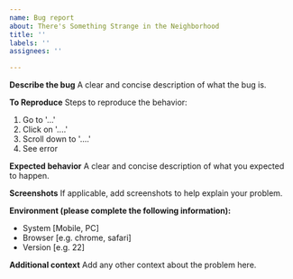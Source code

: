 ```yaml
---
name: Bug report
about: There's Something Strange in the Neighborhood
title: ''
labels: ''
assignees: ''

---
```


**Describe the bug**
A clear and concise description of what the bug is.

**To Reproduce**
Steps to reproduce the behavior:
1. Go to '...'
2. Click on '....'
3. Scroll down to '....'
4. See error

**Expected behavior**
A clear and concise description of what you expected to happen.

**Screenshots**
If applicable, add screenshots to help explain your problem.

**Environment (please complete the following information):**
 - System [Mobile, PC]
 - Browser [e.g. chrome, safari]
 - Version [e.g. 22]

**Additional context**
Add any other context about the problem here.
